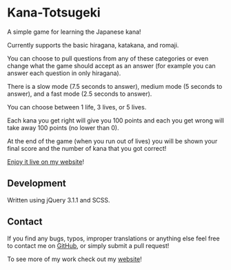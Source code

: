 # Kana-Totsugeki

A simple game for learning the Japanese kana!

Currently supports the basic hiragana, katakana, and romaji.

You can choose to pull questions from any of these categories or even change what the game should accept as an answer (for example you can answer each question in only hiragana).

There is a slow mode (7.5 seconds to answer), medium mode (5 seconds to answer), and a fast mode (2.5 seconds to answer).

You can choose between 1 life, 3 lives, or 5 lives.

Each kana you get right will give you 100 points and each you get wrong will take away 100 points (no lower than 0).

At the end of the game (when you run out of lives) you will be shown your final score and the number of kana that you got correct!

<!-- TODO: Update this URL -->

[Enjoy it live on my website](https://www.replaceits.me/kana-totsugeki/)!

## Development

Written using jQuery 3.1.1 and SCSS.

## Contact

If you find any bugs, typos, improper translations or anything else feel free to contact me on [GitHub](https://github.com/alic3dev), or simply submit a pull request!

<!-- TODO: Update this URL -->

To see more of my work check out my [website](https://www.replaceits.me)!
